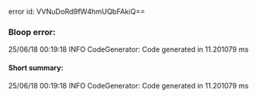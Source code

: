 error id: VVNuDoRd9fW4hmUQbFAkiQ==
### Bloop error:

25/06/18 00:19:18 INFO CodeGenerator: Code generated in 11.201079 ms
#### Short summary: 

25/06/18 00:19:18 INFO CodeGenerator: Code generated in 11.201079 ms